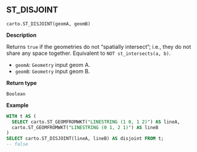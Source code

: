 ## ST_DISJOINT

```sql:signature
carto.ST_DISJOINT(geomA, geomB)
```

**Description**

Returns `true` if the geometries do not “spatially intersect”; i.e., they do not share any space together. Equivalent to `NOT st_intersects(a, b)`.

* `geomA`: `Geometry` input geom A.
* `geomB`: `Geometry` input geom B.

**Return type**

`Boolean`

**Example**

```sql
WITH t AS (
  SELECT carto.ST_GEOMFROMWKT("LINESTRING (1 0, 1 2)") AS lineA,
  carto.ST_GEOMFROMWKT("LINESTRING (0 1, 2 1)") AS lineB
)
SELECT carto.ST_DISJOINT(lineA, lineB) AS disjoint FROM t;
-- false
```
